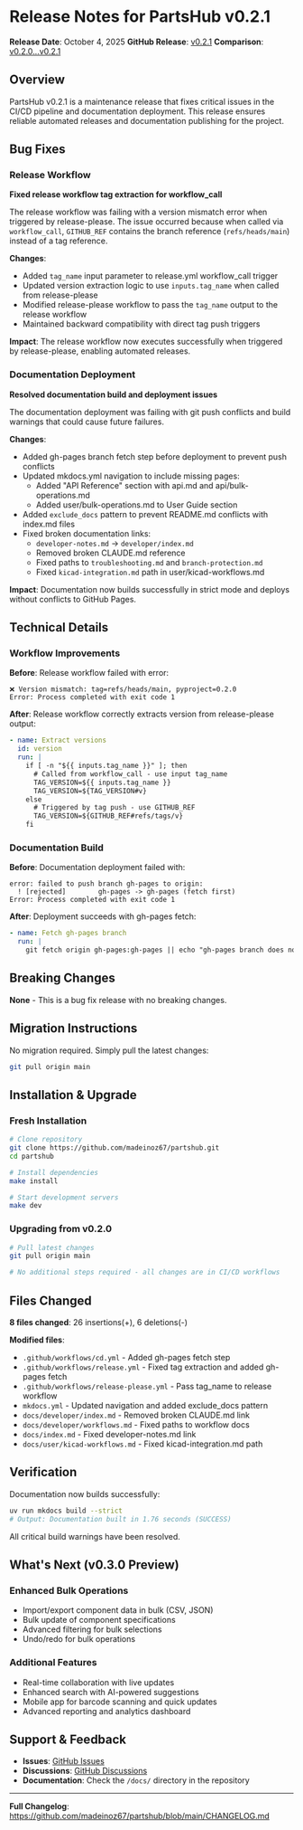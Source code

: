 # Release Notes for PartsHub v0.2.1

**Release Date**: October 4, 2025
**GitHub Release**: [v0.2.1](https://github.com/madeinoz67/partshub/releases/tag/v0.2.1)
**Comparison**: [v0.2.0...v0.2.1](https://github.com/madeinoz67/partshub/compare/v0.2.0...v0.2.1)

## Overview

PartsHub v0.2.1 is a maintenance release that fixes critical issues in the CI/CD pipeline and documentation deployment. This release ensures reliable automated releases and documentation publishing for the project.

## Bug Fixes

### Release Workflow

**Fixed release workflow tag extraction for workflow_call**

The release workflow was failing with a version mismatch error when triggered by release-please. The issue occurred because when called via `workflow_call`, `GITHUB_REF` contains the branch reference (`refs/heads/main`) instead of a tag reference.

**Changes**:
- Added `tag_name` input parameter to release.yml workflow_call trigger
- Updated version extraction logic to use `inputs.tag_name` when called from release-please
- Modified release-please workflow to pass the `tag_name` output to the release workflow
- Maintained backward compatibility with direct tag push triggers

**Impact**: The release workflow now executes successfully when triggered by release-please, enabling automated releases.

### Documentation Deployment

**Resolved documentation build and deployment issues**

The documentation deployment was failing with git push conflicts and build warnings that could cause future failures.

**Changes**:
- Added gh-pages branch fetch step before deployment to prevent push conflicts
- Updated mkdocs.yml navigation to include missing pages:
  - Added "API Reference" section with api.md and api/bulk-operations.md
  - Added user/bulk-operations.md to User Guide section
- Added `exclude_docs` pattern to prevent README.md conflicts with index.md files
- Fixed broken documentation links:
  - `developer-notes.md` → `developer/index.md`
  - Removed broken CLAUDE.md reference
  - Fixed paths to `troubleshooting.md` and `branch-protection.md`
  - Fixed `kicad-integration.md` path in user/kicad-workflows.md

**Impact**: Documentation now builds successfully in strict mode and deploys without conflicts to GitHub Pages.

## Technical Details

### Workflow Improvements

**Before**: Release workflow failed with error:
```
❌ Version mismatch: tag=refs/heads/main, pyproject=0.2.0
Error: Process completed with exit code 1
```

**After**: Release workflow correctly extracts version from release-please output:
```yaml
- name: Extract versions
  id: version
  run: |
    if [ -n "${{ inputs.tag_name }}" ]; then
      # Called from workflow_call - use input tag_name
      TAG_VERSION=${{ inputs.tag_name }}
      TAG_VERSION=${TAG_VERSION#v}
    else
      # Triggered by tag push - use GITHUB_REF
      TAG_VERSION=${GITHUB_REF#refs/tags/v}
    fi
```

### Documentation Build

**Before**: Documentation deployment failed with:
```
error: failed to push branch gh-pages to origin:
  ! [rejected]        gh-pages -> gh-pages (fetch first)
Error: Process completed with exit code 1
```

**After**: Deployment succeeds with gh-pages fetch:
```yaml
- name: Fetch gh-pages branch
  run: |
    git fetch origin gh-pages:gh-pages || echo "gh-pages branch does not exist yet"
```

## Breaking Changes

**None** - This is a bug fix release with no breaking changes.

## Migration Instructions

No migration required. Simply pull the latest changes:

```bash
git pull origin main
```

## Installation & Upgrade

### Fresh Installation

```bash
# Clone repository
git clone https://github.com/madeinoz67/partshub.git
cd partshub

# Install dependencies
make install

# Start development servers
make dev
```

### Upgrading from v0.2.0

```bash
# Pull latest changes
git pull origin main

# No additional steps required - all changes are in CI/CD workflows
```

## Files Changed

**8 files changed**: 26 insertions(+), 6 deletions(-)

**Modified files**:
- `.github/workflows/cd.yml` - Added gh-pages fetch step
- `.github/workflows/release.yml` - Fixed tag extraction and added gh-pages fetch
- `.github/workflows/release-please.yml` - Pass tag_name to release workflow
- `mkdocs.yml` - Updated navigation and added exclude_docs pattern
- `docs/developer/index.md` - Removed broken CLAUDE.md link
- `docs/developer/workflows.md` - Fixed paths to workflow docs
- `docs/index.md` - Fixed developer-notes.md link
- `docs/user/kicad-workflows.md` - Fixed kicad-integration.md path

## Verification

Documentation now builds successfully:
```bash
uv run mkdocs build --strict
# Output: Documentation built in 1.76 seconds (SUCCESS)
```

All critical build warnings have been resolved.

## What's Next (v0.3.0 Preview)

### Enhanced Bulk Operations
- Import/export component data in bulk (CSV, JSON)
- Bulk update of component specifications
- Advanced filtering for bulk selections
- Undo/redo for bulk operations

### Additional Features
- Real-time collaboration with live updates
- Enhanced search with AI-powered suggestions
- Mobile app for barcode scanning and quick updates
- Advanced reporting and analytics dashboard

## Support & Feedback

- **Issues**: [GitHub Issues](https://github.com/madeinoz67/partshub/issues)
- **Discussions**: [GitHub Discussions](https://github.com/madeinoz67/partshub/discussions)
- **Documentation**: Check the `/docs/` directory in the repository

---

**Full Changelog**: https://github.com/madeinoz67/partshub/blob/main/CHANGELOG.md
